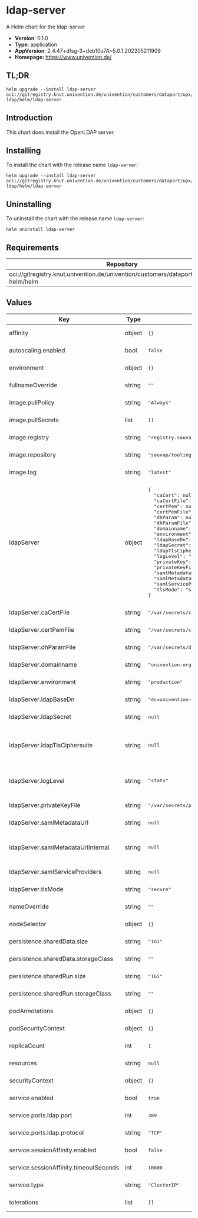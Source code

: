 # ldap-server

A Helm chart for the ldap-server

- **Version**: 0.1.0
- **Type**: application
- **AppVersion**: 2.4.47+dfsg-3+deb10u7A~5.0.1.202205211909
- **Homepage:** <https://www.univention.de/>

## TL;DR

```console
helm upgrade --install ldap-server oci://gitregistry.knut.univention.de/univention/customers/dataport/upx/container-ldap/helm/ldap-server
```

## Introduction

This chart does install the OpenLDAP server.

## Installing

To install the chart with the release name `ldap-server`:

```console
helm upgrade --install ldap-server oci://gitregistry.knut.univention.de/univention/customers/dataport/upx/container-ldap/helm/ldap-server
```

## Uninstalling

To uninstall the chart with the release name `ldap-server`:

```console
helm uninstall ldap-server
```

## Requirements

| Repository | Name | Version |
|------------|------|---------|
| oci://gitregistry.knut.univention.de/univention/customers/dataport/upx/common-helm/helm | common | ^0.2.0 |

## Values

<table>
	<thead>
		<th>Key</th>
		<th>Type</th>
		<th>Default</th>
		<th>Description</th>
	</thead>
	<tbody>
		<tr>
			<td>affinity</td>
			<td>object</td>
			<td><pre lang="json">
{}
</pre>
</td>
			<td></td>
		</tr>
		<tr>
			<td>autoscaling.enabled</td>
			<td>bool</td>
			<td><pre lang="json">
false
</pre>
</td>
			<td></td>
		</tr>
		<tr>
			<td>environment</td>
			<td>object</td>
			<td><pre lang="json">
{}
</pre>
</td>
			<td></td>
		</tr>
		<tr>
			<td>fullnameOverride</td>
			<td>string</td>
			<td><pre lang="json">
""
</pre>
</td>
			<td></td>
		</tr>
		<tr>
			<td>image.pullPolicy</td>
			<td>string</td>
			<td><pre lang="json">
"Always"
</pre>
</td>
			<td></td>
		</tr>
		<tr>
			<td>image.pullSecrets</td>
			<td>list</td>
			<td><pre lang="json">
[]
</pre>
</td>
			<td></td>
		</tr>
		<tr>
			<td>image.registry</td>
			<td>string</td>
			<td><pre lang="json">
"registry.souvap-univention.de"
</pre>
</td>
			<td></td>
		</tr>
		<tr>
			<td>image.repository</td>
			<td>string</td>
			<td><pre lang="json">
"souvap/tooling/images/univention-ldap/ldap-server"
</pre>
</td>
			<td></td>
		</tr>
		<tr>
			<td>image.tag</td>
			<td>string</td>
			<td><pre lang="json">
"latest"
</pre>
</td>
			<td></td>
		</tr>
		<tr>
			<td>ldapServer</td>
			<td>object</td>
			<td><pre lang="json">
{
  "caCert": null,
  "caCertFile": "/var/secrets/ca_cert",
  "certPem": null,
  "certPemFile": "/var/secrets/cert_pem",
  "dhParam": null,
  "dhParamFile": "/var/secrets/dh_param",
  "domainname": "univention-organization.intranet",
  "environment": "production",
  "ldapBaseDn": "dc=univention-organization,dc=intranet",
  "ldapSecret": null,
  "ldapTlsCiphersuite": null,
  "logLevel": "stats",
  "privateKey": null,
  "privateKeyFile": "/var/secrets/private_key",
  "samlMetadataUrl": null,
  "samlMetadataUrlInternal": null,
  "samlServiceProviders": null,
  "tlsMode": "secure"
}
</pre>
</td>
			<td>Application configuration of the OpenLDAP server</td>
		</tr>
		<tr>
			<td>ldapServer.caCertFile</td>
			<td>string</td>
			<td><pre lang="json">
"/var/secrets/ca_cert"
</pre>
</td>
			<td>Path to the CA certificate.</td>
		</tr>
		<tr>
			<td>ldapServer.certPemFile</td>
			<td>string</td>
			<td><pre lang="json">
"/var/secrets/cert_pem"
</pre>
</td>
			<td>Path to the server certificate's public key in PEM format.</td>
		</tr>
		<tr>
			<td>ldapServer.dhParamFile</td>
			<td>string</td>
			<td><pre lang="json">
"/var/secrets/dh_param"
</pre>
</td>
			<td>Path to the DH parameters</td>
		</tr>
		<tr>
			<td>ldapServer.domainname</td>
			<td>string</td>
			<td><pre lang="json">
"univention-organization.intranet"
</pre>
</td>
			<td>Internal domain name of the UCS machine</td>
		</tr>
		<tr>
			<td>ldapServer.environment</td>
			<td>string</td>
			<td><pre lang="json">
"production"
</pre>
</td>
			<td>TODO: Clarify usage of this parameter</td>
		</tr>
		<tr>
			<td>ldapServer.ldapBaseDn</td>
			<td>string</td>
			<td><pre lang="json">
"dc=univention-organization,dc=intranet"
</pre>
</td>
			<td>Base DN of the LDAP directory</td>
		</tr>
		<tr>
			<td>ldapServer.ldapSecret</td>
			<td>string</td>
			<td><pre lang="json">
null
</pre>
</td>
			<td>Initial password to set for "cn=admin"</td>
		</tr>
		<tr>
			<td>ldapServer.ldapTlsCiphersuite</td>
			<td>string</td>
			<td><pre lang="json">
null
</pre>
</td>
			<td>Set a custom OpenSSL ciphersuite (use `openssl ciphers -v $CIPHERSUITE` to test possible choices).    Default: `"HIGH:MEDIUM:!aNULL:!MD5:!RC4"`.</td>
		</tr>
		<tr>
			<td>ldapServer.logLevel</td>
			<td>string</td>
			<td><pre lang="json">
"stats"
</pre>
</td>
			<td>Log level for slapd.    Pass a comma-separated list of values from the <a href="https://openldap.org/doc/admin24/runningslapd.html#Command-Line%20Options">OpenLDAP docs</a>.    Example: `"conn,stats"`.</td>
		</tr>
		<tr>
			<td>ldapServer.privateKeyFile</td>
			<td>string</td>
			<td><pre lang="json">
"/var/secrets/private_key"
</pre>
</td>
			<td>Path to the server certificate's private key.</td>
		</tr>
		<tr>
			<td>ldapServer.samlMetadataUrl</td>
			<td>string</td>
			<td><pre lang="json">
null
</pre>
</td>
			<td>URL of the IdP that contains the SAML metadata.</td>
		</tr>
		<tr>
			<td>ldapServer.samlMetadataUrlInternal</td>
			<td>string</td>
			<td><pre lang="json">
null
</pre>
</td>
			<td>Internal URL of the IdP to download SAML metadata from,    in the case that `saml_metadata_url` is not visible to the container.</td>
		</tr>
		<tr>
			<td>ldapServer.samlServiceProviders</td>
			<td>string</td>
			<td><pre lang="json">
null
</pre>
</td>
			<td>A comma separated list of SAML2 Service Provider URLs</td>
		</tr>
		<tr>
			<td>ldapServer.tlsMode</td>
			<td>string</td>
			<td><pre lang="json">
"secure"
</pre>
</td>
			<td>TLS enabled/disabled.    Options: `"secure"`, `"off"`.</td>
		</tr>
		<tr>
			<td>nameOverride</td>
			<td>string</td>
			<td><pre lang="json">
""
</pre>
</td>
			<td></td>
		</tr>
		<tr>
			<td>nodeSelector</td>
			<td>object</td>
			<td><pre lang="json">
{}
</pre>
</td>
			<td></td>
		</tr>
		<tr>
			<td>persistence.sharedData.size</td>
			<td>string</td>
			<td><pre lang="json">
"1Gi"
</pre>
</td>
			<td></td>
		</tr>
		<tr>
			<td>persistence.sharedData.storageClass</td>
			<td>string</td>
			<td><pre lang="json">
""
</pre>
</td>
			<td></td>
		</tr>
		<tr>
			<td>persistence.sharedRun.size</td>
			<td>string</td>
			<td><pre lang="json">
"1Gi"
</pre>
</td>
			<td></td>
		</tr>
		<tr>
			<td>persistence.sharedRun.storageClass</td>
			<td>string</td>
			<td><pre lang="json">
""
</pre>
</td>
			<td></td>
		</tr>
		<tr>
			<td>podAnnotations</td>
			<td>object</td>
			<td><pre lang="json">
{}
</pre>
</td>
			<td></td>
		</tr>
		<tr>
			<td>podSecurityContext</td>
			<td>object</td>
			<td><pre lang="json">
{}
</pre>
</td>
			<td></td>
		</tr>
		<tr>
			<td>replicaCount</td>
			<td>int</td>
			<td><pre lang="json">
1
</pre>
</td>
			<td></td>
		</tr>
		<tr>
			<td>resources</td>
			<td>string</td>
			<td><pre lang="json">
null
</pre>
</td>
			<td></td>
		</tr>
		<tr>
			<td>securityContext</td>
			<td>object</td>
			<td><pre lang="json">
{}
</pre>
</td>
			<td></td>
		</tr>
		<tr>
			<td>service.enabled</td>
			<td>bool</td>
			<td><pre lang="json">
true
</pre>
</td>
			<td></td>
		</tr>
		<tr>
			<td>service.ports.ldap.port</td>
			<td>int</td>
			<td><pre lang="json">
389
</pre>
</td>
			<td></td>
		</tr>
		<tr>
			<td>service.ports.ldap.protocol</td>
			<td>string</td>
			<td><pre lang="json">
"TCP"
</pre>
</td>
			<td></td>
		</tr>
		<tr>
			<td>service.sessionAffinity.enabled</td>
			<td>bool</td>
			<td><pre lang="json">
false
</pre>
</td>
			<td></td>
		</tr>
		<tr>
			<td>service.sessionAffinity.timeoutSeconds</td>
			<td>int</td>
			<td><pre lang="json">
10800
</pre>
</td>
			<td></td>
		</tr>
		<tr>
			<td>service.type</td>
			<td>string</td>
			<td><pre lang="json">
"ClusterIP"
</pre>
</td>
			<td></td>
		</tr>
		<tr>
			<td>tolerations</td>
			<td>list</td>
			<td><pre lang="json">
[]
</pre>
</td>
			<td></td>
		</tr>
	</tbody>
</table>

